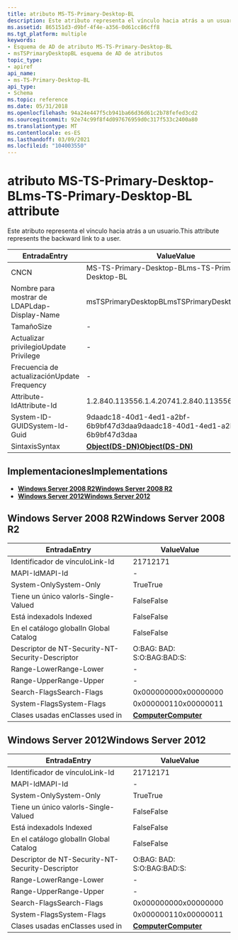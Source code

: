 ```yaml
---
title: atributo MS-TS-Primary-Desktop-BL
description: Este atributo representa el vínculo hacia atrás a un usuario. | atributo MS-TS-Primary-Desktop-BL
ms.assetid: 865151d3-d9bf-4f4e-a356-0d61cc86cff8
ms.tgt_platform: multiple
keywords:
- Esquema de AD de atributo MS-TS-Primary-Desktop-BL
- msTSPrimaryDesktopBL esquema de AD de atributos
topic_type:
- apiref
api_name:
- ms-TS-Primary-Desktop-BL
api_type:
- Schema
ms.topic: reference
ms.date: 05/31/2018
ms.openlocfilehash: 94a24e447f5cb941ba66d36d61c2b78fefed3cd2
ms.sourcegitcommit: 92e74c99f8f4d097676959d0c317f533c2400a80
ms.translationtype: MT
ms.contentlocale: es-ES
ms.lasthandoff: 03/09/2021
ms.locfileid: "104003550"
---
```

# <a name="ms-ts-primary-desktop-bl-attribute"></a><span data-ttu-id="771e2-106">atributo MS-TS-Primary-Desktop-BL</span><span class="sxs-lookup"><span data-stu-id="771e2-106">ms-TS-Primary-Desktop-BL attribute</span></span>

<span data-ttu-id="771e2-107">Este atributo representa el vínculo hacia atrás a un usuario.</span><span class="sxs-lookup"><span data-stu-id="771e2-107">This attribute represents the backward link to a user.</span></span>



| <span data-ttu-id="771e2-108">Entrada</span><span class="sxs-lookup"><span data-stu-id="771e2-108">Entry</span></span> | <span data-ttu-id="771e2-109">Value</span><span class="sxs-lookup"><span data-stu-id="771e2-109">Value</span></span> |
|-------------------|-----------------------------------------|
| <span data-ttu-id="771e2-110">CN</span><span class="sxs-lookup"><span data-stu-id="771e2-110">CN</span></span>                | <span data-ttu-id="771e2-111">MS-TS-Primary-Desktop-BL</span><span class="sxs-lookup"><span data-stu-id="771e2-111">ms-TS-Primary-Desktop-BL</span></span>                |
| <span data-ttu-id="771e2-112">Nombre para mostrar de LDAP</span><span class="sxs-lookup"><span data-stu-id="771e2-112">Ldap-Display-Name</span></span> | <span data-ttu-id="771e2-113">msTSPrimaryDesktopBL</span><span class="sxs-lookup"><span data-stu-id="771e2-113">msTSPrimaryDesktopBL</span></span>                    |
| <span data-ttu-id="771e2-114">Tamaño</span><span class="sxs-lookup"><span data-stu-id="771e2-114">Size</span></span>              | \-                                      |
| <span data-ttu-id="771e2-115">Actualizar privilegio</span><span class="sxs-lookup"><span data-stu-id="771e2-115">Update Privilege</span></span>  | \-                                      |
| <span data-ttu-id="771e2-116">Frecuencia de actualización</span><span class="sxs-lookup"><span data-stu-id="771e2-116">Update Frequency</span></span>  | \-                                      |
| <span data-ttu-id="771e2-117">Attribute-Id</span><span class="sxs-lookup"><span data-stu-id="771e2-117">Attribute-Id</span></span>      | <span data-ttu-id="771e2-118">1.2.840.113556.1.4.2074</span><span class="sxs-lookup"><span data-stu-id="771e2-118">1.2.840.113556.1.4.2074</span></span>                 |
| <span data-ttu-id="771e2-119">System-ID-GUID</span><span class="sxs-lookup"><span data-stu-id="771e2-119">System-Id-Guid</span></span>    | <span data-ttu-id="771e2-120">9daadc18-40d1-4ed1-a2bf-6b9bf47d3daa</span><span class="sxs-lookup"><span data-stu-id="771e2-120">9daadc18-40d1-4ed1-a2bf-6b9bf47d3daa</span></span>    |
| <span data-ttu-id="771e2-121">Sintaxis</span><span class="sxs-lookup"><span data-stu-id="771e2-121">Syntax</span></span>            | [<span data-ttu-id="771e2-122">**Object(DS-DN)**</span><span class="sxs-lookup"><span data-stu-id="771e2-122">**Object(DS-DN)**</span></span>](s-object-ds-dn.md) |



## <a name="implementations"></a><span data-ttu-id="771e2-123">Implementaciones</span><span class="sxs-lookup"><span data-stu-id="771e2-123">Implementations</span></span>

-   [<span data-ttu-id="771e2-124">**Windows Server 2008 R2**</span><span class="sxs-lookup"><span data-stu-id="771e2-124">**Windows Server 2008 R2**</span></span>](#windows-server-2008-r2)
-   [<span data-ttu-id="771e2-125">**Windows Server 2012**</span><span class="sxs-lookup"><span data-stu-id="771e2-125">**Windows Server 2012**</span></span>](#windows-server-2012)

## <a name="windows-server-2008-r2"></a><span data-ttu-id="771e2-126">Windows Server 2008 R2</span><span class="sxs-lookup"><span data-stu-id="771e2-126">Windows Server 2008 R2</span></span>



| <span data-ttu-id="771e2-127">Entrada</span><span class="sxs-lookup"><span data-stu-id="771e2-127">Entry</span></span> | <span data-ttu-id="771e2-128">Value</span><span class="sxs-lookup"><span data-stu-id="771e2-128">Value</span></span> |
|------------------------|-------------------------------------------|
| <span data-ttu-id="771e2-129">Identificador de vínculo</span><span class="sxs-lookup"><span data-stu-id="771e2-129">Link-Id</span></span>                | <span data-ttu-id="771e2-130">2171</span><span class="sxs-lookup"><span data-stu-id="771e2-130">2171</span></span>                                      |
| <span data-ttu-id="771e2-131">MAPI-Id</span><span class="sxs-lookup"><span data-stu-id="771e2-131">MAPI-Id</span></span>                | \-                                        |
| <span data-ttu-id="771e2-132">System-Only</span><span class="sxs-lookup"><span data-stu-id="771e2-132">System-Only</span></span>            | <span data-ttu-id="771e2-133">True</span><span class="sxs-lookup"><span data-stu-id="771e2-133">True</span></span>                                      |
| <span data-ttu-id="771e2-134">Tiene un único valor</span><span class="sxs-lookup"><span data-stu-id="771e2-134">Is-Single-Valued</span></span>       | <span data-ttu-id="771e2-135">False</span><span class="sxs-lookup"><span data-stu-id="771e2-135">False</span></span>                                     |
| <span data-ttu-id="771e2-136">Está indexado</span><span class="sxs-lookup"><span data-stu-id="771e2-136">Is Indexed</span></span>             | <span data-ttu-id="771e2-137">False</span><span class="sxs-lookup"><span data-stu-id="771e2-137">False</span></span>                                     |
| <span data-ttu-id="771e2-138">En el catálogo global</span><span class="sxs-lookup"><span data-stu-id="771e2-138">In Global Catalog</span></span>      | <span data-ttu-id="771e2-139">False</span><span class="sxs-lookup"><span data-stu-id="771e2-139">False</span></span>                                     |
| <span data-ttu-id="771e2-140">Descriptor de NT-Security-</span><span class="sxs-lookup"><span data-stu-id="771e2-140">NT-Security-Descriptor</span></span> | <span data-ttu-id="771e2-141">O:BAG: BAD: S:</span><span class="sxs-lookup"><span data-stu-id="771e2-141">O:BAG:BAD:S:</span></span>                              |
| <span data-ttu-id="771e2-142">Range-Lower</span><span class="sxs-lookup"><span data-stu-id="771e2-142">Range-Lower</span></span>            | \-                                        |
| <span data-ttu-id="771e2-143">Range-Upper</span><span class="sxs-lookup"><span data-stu-id="771e2-143">Range-Upper</span></span>            | \-                                        |
| <span data-ttu-id="771e2-144">Search-Flags</span><span class="sxs-lookup"><span data-stu-id="771e2-144">Search-Flags</span></span>           | <span data-ttu-id="771e2-145">0x00000000</span><span class="sxs-lookup"><span data-stu-id="771e2-145">0x00000000</span></span>                                |
| <span data-ttu-id="771e2-146">System-Flags</span><span class="sxs-lookup"><span data-stu-id="771e2-146">System-Flags</span></span>           | <span data-ttu-id="771e2-147">0x00000011</span><span class="sxs-lookup"><span data-stu-id="771e2-147">0x00000011</span></span>                                |
| <span data-ttu-id="771e2-148">Clases usadas en</span><span class="sxs-lookup"><span data-stu-id="771e2-148">Classes used in</span></span>        | [<span data-ttu-id="771e2-149">**Computer**</span><span class="sxs-lookup"><span data-stu-id="771e2-149">**Computer**</span></span>](c-computer.md)<br/> |



## <a name="windows-server-2012"></a><span data-ttu-id="771e2-150">Windows Server 2012</span><span class="sxs-lookup"><span data-stu-id="771e2-150">Windows Server 2012</span></span>



| <span data-ttu-id="771e2-151">Entrada</span><span class="sxs-lookup"><span data-stu-id="771e2-151">Entry</span></span> | <span data-ttu-id="771e2-152">Value</span><span class="sxs-lookup"><span data-stu-id="771e2-152">Value</span></span> |
|------------------------|-------------------------------------------|
| <span data-ttu-id="771e2-153">Identificador de vínculo</span><span class="sxs-lookup"><span data-stu-id="771e2-153">Link-Id</span></span>                | <span data-ttu-id="771e2-154">2171</span><span class="sxs-lookup"><span data-stu-id="771e2-154">2171</span></span>                                      |
| <span data-ttu-id="771e2-155">MAPI-Id</span><span class="sxs-lookup"><span data-stu-id="771e2-155">MAPI-Id</span></span>                | \-                                        |
| <span data-ttu-id="771e2-156">System-Only</span><span class="sxs-lookup"><span data-stu-id="771e2-156">System-Only</span></span>            | <span data-ttu-id="771e2-157">True</span><span class="sxs-lookup"><span data-stu-id="771e2-157">True</span></span>                                      |
| <span data-ttu-id="771e2-158">Tiene un único valor</span><span class="sxs-lookup"><span data-stu-id="771e2-158">Is-Single-Valued</span></span>       | <span data-ttu-id="771e2-159">False</span><span class="sxs-lookup"><span data-stu-id="771e2-159">False</span></span>                                     |
| <span data-ttu-id="771e2-160">Está indexado</span><span class="sxs-lookup"><span data-stu-id="771e2-160">Is Indexed</span></span>             | <span data-ttu-id="771e2-161">False</span><span class="sxs-lookup"><span data-stu-id="771e2-161">False</span></span>                                     |
| <span data-ttu-id="771e2-162">En el catálogo global</span><span class="sxs-lookup"><span data-stu-id="771e2-162">In Global Catalog</span></span>      | <span data-ttu-id="771e2-163">False</span><span class="sxs-lookup"><span data-stu-id="771e2-163">False</span></span>                                     |
| <span data-ttu-id="771e2-164">Descriptor de NT-Security-</span><span class="sxs-lookup"><span data-stu-id="771e2-164">NT-Security-Descriptor</span></span> | <span data-ttu-id="771e2-165">O:BAG: BAD: S:</span><span class="sxs-lookup"><span data-stu-id="771e2-165">O:BAG:BAD:S:</span></span>                              |
| <span data-ttu-id="771e2-166">Range-Lower</span><span class="sxs-lookup"><span data-stu-id="771e2-166">Range-Lower</span></span>            | \-                                        |
| <span data-ttu-id="771e2-167">Range-Upper</span><span class="sxs-lookup"><span data-stu-id="771e2-167">Range-Upper</span></span>            | \-                                        |
| <span data-ttu-id="771e2-168">Search-Flags</span><span class="sxs-lookup"><span data-stu-id="771e2-168">Search-Flags</span></span>           | <span data-ttu-id="771e2-169">0x00000000</span><span class="sxs-lookup"><span data-stu-id="771e2-169">0x00000000</span></span>                                |
| <span data-ttu-id="771e2-170">System-Flags</span><span class="sxs-lookup"><span data-stu-id="771e2-170">System-Flags</span></span>           | <span data-ttu-id="771e2-171">0x00000011</span><span class="sxs-lookup"><span data-stu-id="771e2-171">0x00000011</span></span>                                |
| <span data-ttu-id="771e2-172">Clases usadas en</span><span class="sxs-lookup"><span data-stu-id="771e2-172">Classes used in</span></span>        | [<span data-ttu-id="771e2-173">**Computer**</span><span class="sxs-lookup"><span data-stu-id="771e2-173">**Computer**</span></span>](c-computer.md)<br/> |



 

 





